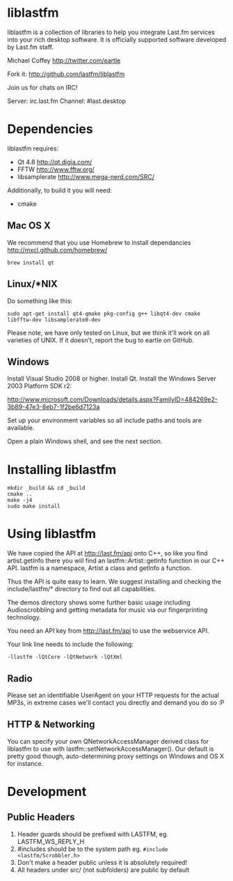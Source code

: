 # liblastfm

liblastfm is a collection of libraries to help you integrate Last.fm services
into your rich desktop software. It is officially supported software developed
by Last.fm staff.

Michael Coffey http://twitter.com/eartle

Fork it: http://github.com/lastfm/liblastfm

Join us for chats on IRC!

Server: irc.last.fm
Channel: #last.desktop

# Dependencies

liblastfm requires:

* Qt 4.8 http://qt.digia.com/
* FFTW http://www.fftw.org/
* libsamplerate http://www.mega-nerd.com/SRC/

Additionally, to build it you will need:

* cmake

## Mac OS X

We recommend that you use Homebrew to install dependancies http://mxcl.github.com/homebrew/

    brew install qt

## Linux/*NIX

Do something like this:

    sudo apt-get install qt4-qmake pkg-config g++ libqt4-dev cmake libfftw-dev libsamplerate0-dev

Please note, we have only tested on Linux, but we think it'll work on all
varieties of UNIX. If it doesn't, report the bug to eartle on GitHub.

## Windows

Install Visual Studio 2008 or higher. Install Qt. Install the
Windows Server 2003 Platform SDK r2:

http://www.microsoft.com/Downloads/details.aspx?FamilyID=484269e2-3b89-47e3-8eb7-1f2be6d7123a

Set up your environment variables so all include paths and tools are
available.

Open a plain Windows shell, and see the next section.

# Installing liblastfm

    mkdir _build && cd _build
    cmake ..
    make -j4
    sudo make install

# Using liblastfm

We have copied the API at http://last.fm/api onto C++, so like you find
artist.getInfo there you will find an lastfm::Artist::getInfo function in our
C++ API. lastfm is a namespace, Artist a class and getInfo a function.

Thus the API is quite easy to learn. We suggest installing and checking the
include/lastfm/* directory to find out all capabilities.

The demos directory shows some further basic usage including Audioscrobbling
and getting metadata for music via our fingerprinting technology.

You need an API key from http://last.fm/api to use the webservice API.

Your link line needs to include the following:

    -llastfm -lQtCore -lQtNetwork -lQtXml

## Radio

Please set an identifiable UserAgent on your HTTP requests for the actual MP3s,
in extreme cases we'll contact you directly and demand you do so :P

## HTTP & Networking

You can specify your own QNetworkAccessManager derived class for liblastfm to
use with lastfm::setNetworkAccessManager(). Our default is pretty good
though, auto-determining proxy settings on Windows and OS X for instance.

# Development

## Public Headers

1. Header guards should be prefixed with LASTFM, eg. LASTFM_WS_REPLY_H
2. #includes should be to the system path eg. `#include <lastfm/Scrobbler.h>`
3. Don't make a header public unless it is absolutely required!
4. All headers under src/ (not subfolders) are public by default
